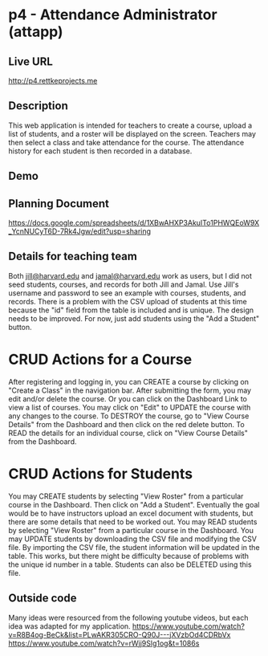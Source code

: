 # p4 - Attendance Administrator (attapp)

## Live URL
<http://p4.rettkeprojects.me>

## Description
This web application is intended for teachers to create a course, upload a list of students,
and a roster will be displayed on the screen.  Teachers may then select a class and take attendance
for the course.  The attendance history for each student is then recorded in a database.

## Demo
<Link here>

## Planning Document
<https://docs.google.com/spreadsheets/d/1XBwAHXP3AkuITo1PHWQEoW9X_YcnNUCyT6D-7Rk4Jgw/edit?usp=sharing>

## Details for teaching team
Both jill@harvard.edu and jamal@harvard.edu work as users, but I did not seed students, courses,
and records for both Jill and Jamal.  Use Jill's username and password to see an example with courses, students, and records.  There is a problem with the CSV upload of students at this time because the "id" field from the table is included and is unique.  The design needs to be improved.  For now, just add students using the "Add a Student" button.  

# CRUD Actions for a Course
After registering and logging in, you can CREATE a course by clicking on "Create a Class" in the navigation bar.  After submitting the form, you may edit and/or delete the course.  Or you can click on the Dashboard Link to view a list of courses.  You may click on "Edit" to UPDATE the course with any changes to the course.  To DESTROY the course, go to "View Course Details" from the Dashboard and then click on the red delete button.  To READ the details for an individual course, click on "View Course Details" from the Dashboard.    

# CRUD Actions for Students
You may CREATE students by selecting "View Roster" from a particular course in the Dashboard.  Then click on "Add a Student".  Eventually the goal would be to have instructors upload an excel document with students, but there are some details that need to be worked out.  You may READ students by selecting "View Roster" from a particular course in the Dashboard.  You may UPDATE students by downloading the CSV file and modifying the CSV file.  By importing the CSV file, the student information will be updated in the table.  This works, but there might be difficulty because of problems with the unique id number in a table.  Students can also be DELETED using this file.  

## Outside code
Many ideas were resourced from the following youtube videos, but each idea was adapted for my application.
https://www.youtube.com/watch?v=R8B4og-BeCk&list=PLwAKR305CRO-Q90J---jXVzbOd4CDRbVx
https://www.youtube.com/watch?v=rWjj9Slg1og&t=1086s
